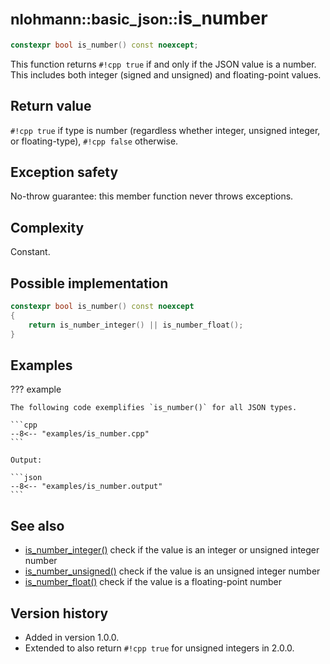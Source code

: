 # <small>nlohmann::basic_json::</small>is_number

```cpp
constexpr bool is_number() const noexcept;
```

This function returns `#!cpp true` if and only if the JSON value is a number. This includes both integer (signed and
unsigned) and floating-point values.
    
## Return value

`#!cpp true` if type is number (regardless whether integer, unsigned integer, or floating-type), `#!cpp false` otherwise.

## Exception safety

No-throw guarantee: this member function never throws exceptions.

## Complexity

Constant.

## Possible implementation

```cpp
constexpr bool is_number() const noexcept
{
    return is_number_integer() || is_number_float();
}
```

## Examples

??? example

    The following code exemplifies `is_number()` for all JSON types.
    
    ```cpp
    --8<-- "examples/is_number.cpp"
    ```
    
    Output:
    
    ```json
    --8<-- "examples/is_number.output"
    ```

## See also

- [is_number_integer()](is_number_integer.md) check if the value is an integer or unsigned integer number
- [is_number_unsigned()](is_number_unsigned.md) check if the value is an unsigned integer number
- [is_number_float()](is_number_float.md) check if the value is a floating-point number

## Version history

- Added in version 1.0.0.
- Extended to also return `#!cpp true` for unsigned integers in 2.0.0.

